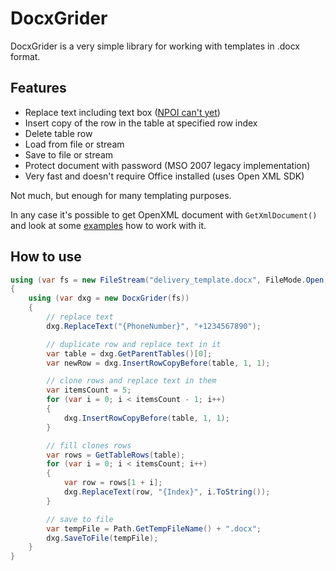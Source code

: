 # DocxGrider

DocxGrider is a very simple library for working with templates in .docx format.

## Features

* Replace text including text box ([NPOI can't yet](https://github.com/nissl-lab/npoi/issues/1478))
* Insert copy of the row in the table at specified row index
* Delete table row
* Load from file or stream
* Save to file or stream
* Protect document with password (MSO 2007 legacy implementation)
* Very fast and doesn't require Office installed (uses Open XML SDK)

Not much, but enough for many templating purposes.

In any case it's possible to get OpenXML document with `GetXmlDocument()` and look at some [examples](https://github.com/OfficeDev/open-xml-docs/tree/main/samples/word) how to work with it.

## How to use

```cs
using (var fs = new FileStream("delivery_template.docx", FileMode.Open, FileAccess.Read))
{
	using (var dxg = new DocxGrider(fs))
	{
		// replace text
		dxg.ReplaceText("{PhoneNumber}", "+1234567890");

		// duplicate row and replace text in it
		var table = dxg.GetParentTables()[0];		
		var newRow = dxg.InsertRowCopyBefore(table, 1, 1);

		// clone rows and replace text in them
		var itemsCount = 5;
		for (var i = 0; i < itemsCount - 1; i++)
		{
			dxg.InsertRowCopyBefore(table, 1, 1);
		}

		// fill clones rows
		var rows = GetTableRows(table);
		for (var i = 0; i < itemsCount; i++)
		{
			var row = rows[1 + i];
			dxg.ReplaceText(row, "{Index}", i.ToString());
		}

		// save to file
		var tempFile = Path.GetTempFileName() + ".docx";
		dxg.SaveToFile(tempFile);
	}
}
```